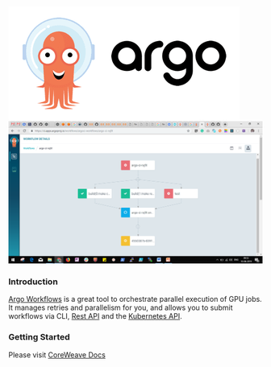 ![Argo](argo.png)
![Screenshot](argo-screenshot.png)

### Introduction
[Argo Workflows](https://argoproj.github.io/argo/) is a great tool to orchestrate parallel execution of GPU jobs. It manages retries and parallelism for you, and allows you to submit workflows via CLI, [Rest API](https://github.com/argoproj/argo/blob/master/examples/rest-examples.md) and the [Kubernetes API](https://github.com/argoproj/argo/blob/master/docs/rest-api.md).

### Getting Started

Please visit [CoreWeave Docs](https://docs.coreweave.com/workflows/argo)
